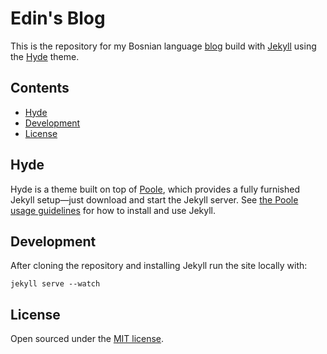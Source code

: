 # Edin's Blog

This is the repository for my Bosnian language [blog](http://blog.edinc.info) build with [Jekyll](http://jekyllrb.com) using the [Hyde](https://github.com/poole/hyde) theme.

## Contents

- [Hyde](#Hyde)
- [Development](#development)
- [License](#license)

## Hyde

Hyde is a theme built on top of [Poole](https://github.com/poole/poole), which provides a fully furnished Jekyll setup—just download and start the Jekyll server. See [the Poole usage guidelines](https://github.com/poole/poole#usage) for how to install and use Jekyll.

## Development

After cloning the repository and installing Jekyll run the site locally with:
```
jekyll serve --watch
```

## License

Open sourced under the [MIT license](MIT-LICENSE.txt).

